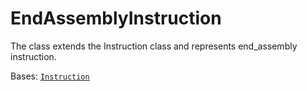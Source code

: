# EndAssemblyInstruction

The class extends the Instruction class and represents end\_assembly instruction.



Bases: [`Instruction`](./)
